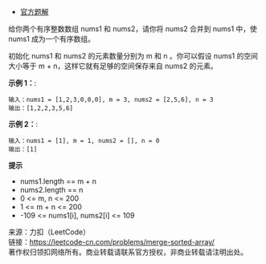 * [官方题解](https://leetcode-cn.com/problems/merge-sorted-array/solution/he-bing-liang-ge-you-xu-shu-zu-by-leetco-rrb0/)

给你两个有序整数数组 nums1 和 nums2，请你将 nums2 合并到 nums1 中，使 nums1 成为一个有序数组。

初始化 nums1 和 nums2 的元素数量分别为 m 和 n 。你可以假设 nums1 的空间大小等于 m + n，这样它就有足够的空间保存来自 nums2 的元素。

**示例 1：**:<br>
```
输入：nums1 = [1,2,3,0,0,0], m = 3, nums2 = [2,5,6], n = 3
输出：[1,2,2,3,5,6]
```

**示例 2：**:<br>
```
输入：nums1 = [1], m = 1, nums2 = [], n = 0
输出：[1]
```

**提示**
* nums1.length == m + n
* nums2.length == n
* 0 <= m, n <= 200
* 1 <= m + n <= 200
* -109 <= nums1[i], nums2[i] <= 109


来源：力扣（LeetCode）<br>
链接：https://leetcode-cn.com/problems/merge-sorted-array/<br>
著作权归领扣网络所有。商业转载请联系官方授权，非商业转载请注明出处。<br>
